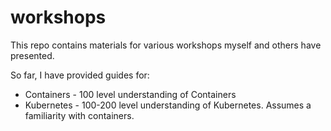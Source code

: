 # workshops

This repo contains materials for various workshops myself and others have presented.

So far, I have provided guides for:
* Containers - 100 level understanding of Containers
* Kubernetes - 100-200 level understanding of Kubernetes.  Assumes a familiarity with containers.
